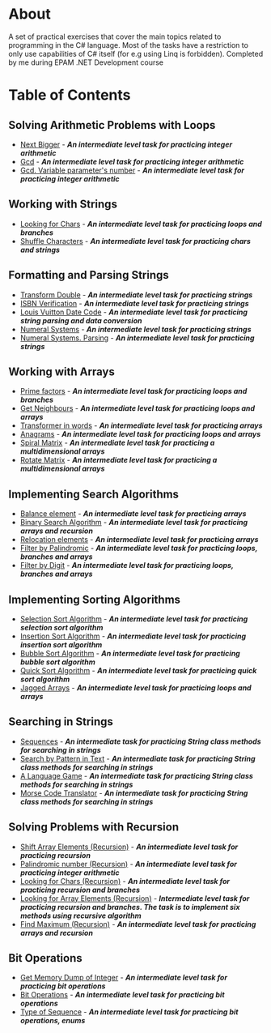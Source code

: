 # About
A set of practical exercises that cover the main topics related to programming in the C# language. Most of the tasks have a restriction to only use capabilities of C# itself (for e.g using Linq is forbidden). Completed by me during EPAM .NET Development course


# Table of Contents
## Solving Arithmetic Problems with Loops
- [Next Bigger](Solving%20Arithmetic%20Problems%20with%20Loops/next-bigger/) - ***An intermediate level task for practicing integer arithmetic***
- [Gcd](Solving%20Arithmetic%20Problems%20with%20Loops/gcd/) - ***An intermediate level task for practicing integer arithmetic***
- [Gcd. Variable parameter's number](Solving%20Arithmetic%20Problems%20with%20Loops/gcd-version-2/) - ***An intermediate level task for practicing integer arithmetic***

## Working with Strings
- [Looking for Chars](Working%20with%20Strings/looking-for-chars/) - ***An intermediate level task for practicing loops and branches***
- [Shuffle Characters](Working%20with%20Strings/shuffle-characters/) - ***An intermediate level task for practicing chars and strings***

## Formatting and Parsing Strings
- [Transform Double](Formatting%20and%20Parsing%20Strings/transform-to-words) - ***An intermediate level task for practicing strings***
- [ISBN Verification](Formatting%20and%20Parsing%20Strings/isbn-verification) - ***An intermediate level task for practicing strings***
- [Louis Vuitton Date Code](Formatting%20and%20Parsing%20Strings/lou-vui-date-code) - ***An intermediate level task for practicing string parsing and data conversion***
- [Numeral Systems](Formatting%20and%20Parsing%20Strings/numeral-systems) - ***An intermediate level task for practicing strings***
- [Numeral Systems. Parsing](Formatting%20and%20Parsing%20Strings/numeral-systems-2) - ***An intermediate level task for practicing strings***

## Working with Arrays
- [Prime factors](Working%20with%20Arrays/prime-factors/) - ***An intermediate level task for practicing loops and branches***
- [Get Neighbours](Working%20with%20Arrays/get-neighbors/) - ***An intermediate level task for practicing loops and arrays***
- [Transformer in words](Working%20with%20Arrays/transformer-to-words/) - ***An intermediate level task for practicing arrays***
- [Anagrams](Working%20with%20Arrays/anagrams/) - ***An intermediate level task for practicing loops and arrays***
- [Spiral Matrix](Working%20with%20Arrays/spiral-matrix/) - ***An intermediate level task for practicing a multidimensional arrays***
- [Rotate Matrix](Working%20with%20Arrays/rotate-matrix/) - ***An intermediate level task for practicing a multidimensional arrays***

## Implementing Search Algorithms
- [Balance element](Implementing%20Search%20Algorithms/find-balance-element/) - ***An intermediate level task for practicing arrays***
- [Binary Search Algorithm](Implementing%20Search%20Algorithms/binary-search-algorithm/) - ***An intermediate level task for practicing arrays and recursion***
- [Relocation elements](Implementing%20Search%20Algorithms/relocation-elements/) - ***An intermediate level task for practicing arrays***
- [Filter by Palindromic](Implementing%20Search%20Algorithms/filter-by-palindromic/) - ***An intermediate level task for practicing loops, branches and arrays***
- [Filter by Digit](Implementing%20Search%20Algorithms/int-array-filter/) - ***An intermediate level task for practicing loops, branches and arrays***

## Implementing Sorting Algorithms
- [Selection Sort Algorithm](Implementing%20Sorting%20Algorithms/selection-sort/) - ***An intermediate level task for practicing selection sort algorithm***
- [Insertion Sort Algorithm](Implementing%20Sorting%20Algorithms/insertion-sort/) - ***An intermediate level task for practicing insertion sort algorithm***
- [Bubble Sort Algorithm](Implementing%20Sorting%20Algorithms/bubble-sort/) - ***An intermediate level task for practicing bubble sort algorithm***
- [Quick Sort Algorithm](Implementing%20Sorting%20Algorithms/quick-sort/) - ***An intermediate level task for practicing quick sort algorithm***
- [Jagged Arrays](Implementing%20Sorting%20Algorithms/jagged-arrays/) - ***An intermediate level task for practicing loops and arrays***

## Searching in Strings
- [Sequences](Searching%20in%20Strings/sequences/) - ***An intermediate task for practicing String class methods for searching in strings***
- [Search by Pattern in Text](Searching%20in%20Strings/search-by-pattern-in-text/) - ***An intermediate task for practicing String class methods for searching in strings***
- [A Language Game](Searching%20in%20Strings/a-language-game/) - ***An intermediate task for practicing String class methods for searching in strings***
- [Morse Code Translator](Searching%20in%20Strings/morse-code-translator/) - ***An intermediate task for practicing String class methods for searching in strings***

## Solving Problems with Recursion
- [Shift Array Elements (Recursion)](Solving%20Problems%20with%20Recursion/recursion-shift-array-elements/) - ***An intermediate level task for practicing recursion***
- [Palindromic number (Recursion)](Solving%20Problems%20with%20Recursion/palindromic-number/) - ***An intermediate level task for practicing integer arithmetic***
- [Looking for Chars (Recursion)](Solving%20Problems%20with%20Recursion/looking-for-chars-recursion/) - ***An intermediate level task for practicing recursion and branches***
- [Looking for Array Elements (Recursion)](Solving%20Problems%20with%20Recursion/looking-for-array-elements-rec/) - ***Intermediate level task for practicing recursion and branches. The task is to implement six methods using recursive algorithm***
- [Find Maximum (Recursion)](Solving%20Problems%20with%20Recursion/find-maximum-recursion/) - ***An intermediate level task for practicing arrays and recursion***

## Bit Operations
- [Get Memory Dump of Integer](Bit%20Operations/get-memory-dump-of-integer/) - ***An intermediate level task for practicing bit operations***
- [Bit Operations](Bit%20Operations/bit-operations/) - ***An intermediate level task for practicing bit operations***
- [Type of Sequence](Bit%20Operations/type-of-sequence/) - ***An intermediate level task for practicing bit operations, enums***

